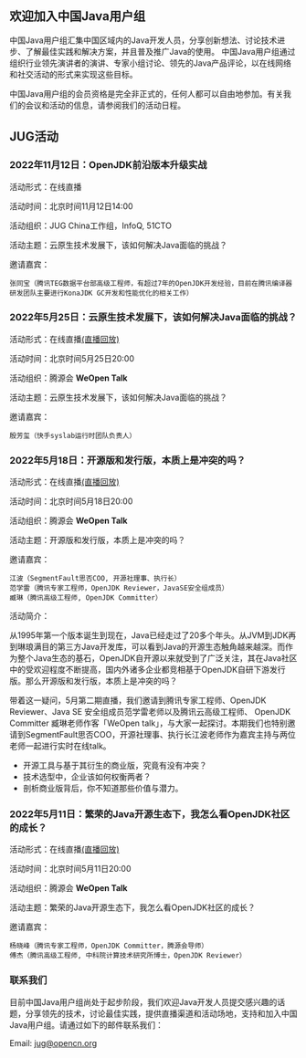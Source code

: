 ## 欢迎加入中国Java用户组

中国Java用户组汇集中国区域内的Java开发人员，分享创新想法、讨论技术进步、了解最佳实践和解决方案，并且普及推广Java的使用。 中国Java用户组通过组织行业领先演讲者的演讲、专家小组讨论、领先的Java产品评论，以在线网络和社交活动的形式来实现这些目标。


中国Java用户组的会员资格是完全非正式的，任何人都可以自由地参加。有关我们的会议和活动的信息，请参阅我们的活动日程。

## JUG活动

### 2022年11月12日：OpenJDK前沿版本升级实战
活动形式：在线直播

活动时间：北京时间11月12日14:00

活动组织：JUG China工作组，InfoQ, 51CTO

活动主题：云原生技术发展下，该如何解决Java面临的挑战？

邀请嘉宾：

    张同宝（腾讯TEG数据平台部高级工程师，有超过7年的OpenJDK开发经验，目前在腾讯编译器研发团队主要进行KonaJDK GC开发和性能优化的相关工作）



### 2022年5月25日：云原生技术发展下，该如何解决Java面临的挑战？
活动形式：在线直播[(直播回放)](https://www.bilibili.com/video/BV1P94y1S7Em?spm_id_from=333.999.0.0)

活动时间：北京时间5月25日20:00

活动组织：腾源会 **WeOpen Talk**

活动主题：云原生技术发展下，该如何解决Java面临的挑战？

邀请嘉宾：

    殷芳玺（快手syslab运行时团队负责人）

### 2022年5月18日：开源版和发行版，本质上是冲突的吗？
活动形式：在线直播[(直播回放)](https://www.bilibili.com/video/BV1WB4y197b1?spm_id_from=444.41.list.card_archive.click)

活动时间：北京时间5月18日20:00

活动组织：腾源会 **WeOpen Talk**

活动主题：开源版和发行版，本质上是冲突的吗？

邀请嘉宾：

    江波（SegmentFault思否COO, 开源社理事、执行长）
    范学雷（腾讯专家工程师，OpenJDK Reviewer，JavaSE安全组成员）
    臧琳（腾讯高级工程师, OpenJDK Committer）

活动简介：

从1995年第一个版本诞生到现在，Java已经走过了20多个年头。从JVM到JDK再到琳琅满目的第三方Java开发库，可以看到Java的开源生态触角越来越深。而作为整个Java生态的基石，OpenJDK自开源以来就受到了广泛关注，其在Java社区中的受欢迎程度不断提高，国内外诸多企业都竞相基于OpenJDK自研下游发行版。那么开源版和发行版，本质上是冲突的吗？

带着这一疑问，5月第二期直播，我们邀请到腾讯专家工程师、OpenJDK Reviewer、Java SE 安全组成员范学雷老师以及腾讯云高级工程师、 OpenJDK Committer 臧琳老师作客「WeOpen talk」，与大家一起探讨。本期我们也特别邀请到SegmentFault思否COO，开源社理事、执行长江波老师作为嘉宾主持与两位老师一起进行实时在线talk。

- 开源工具与基于其衍生的商业版，究竟有没有冲突？
- 技术选型中，企业该如何权衡两者？
- 剖析商业版背后，你不知道那些价值与潜力。

### 2022年5月11日：繁荣的Java开源生态下，我怎么看OpenJDK社区的成长？
活动形式：在线直播[(直播回放)](https://www.bilibili.com/video/BV1VY411c7U9?spm_id_from=333.999.0.0)

活动时间：北京时间5月11日20:00

活动组织：腾源会 **WeOpen Talk**

活动主题：繁荣的Java开源生态下，我怎么看OpenJDK社区的成长？

邀请嘉宾：

    杨晓峰（腾讯专家工程师，OpenJDK Committer，腾源会导师）
    傅杰（腾讯高级工程师, 中科院计算技术研究所博士，OpenJDK Reviewer）


### 联系我们
目前中国Java用户组尚处于起步阶段，我们欢迎Java开发人员提交感兴趣的话题，分享领先的技术，讨论最佳实践，提供直播渠道和活动场地，支持和加入中国Java用户组。请通过如下的邮件联系我们：

Email: jug@opencn.org
